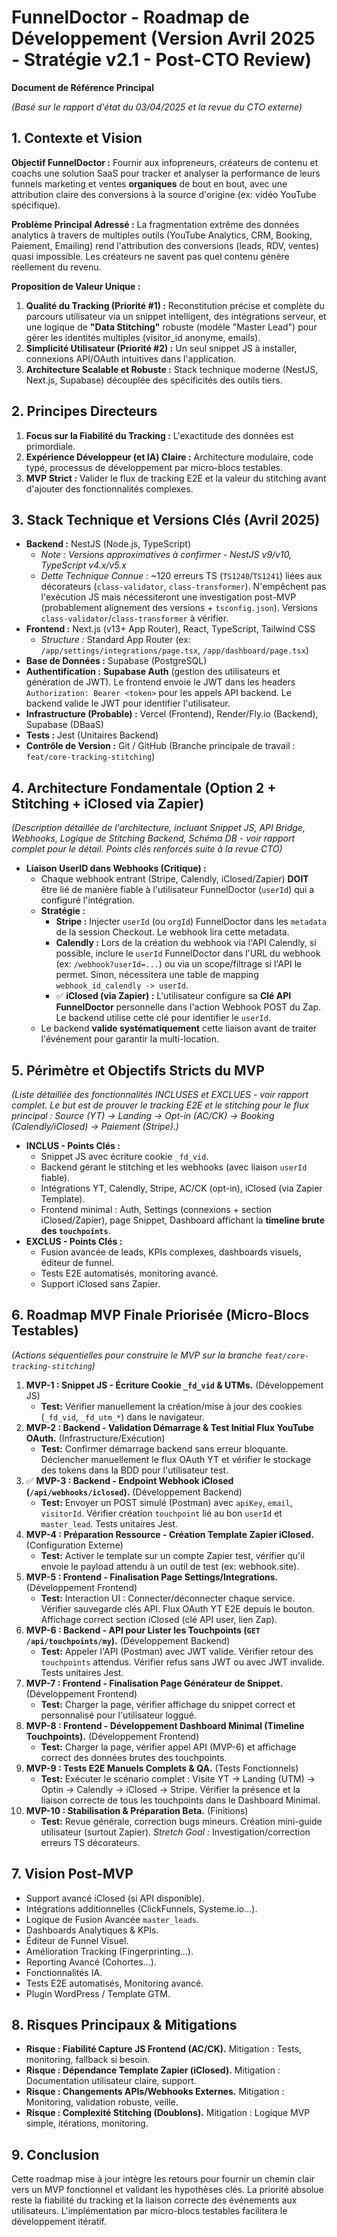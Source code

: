# FunnelDoctor - Roadmap de Développement (Version Avril 2025 - Stratégie v2.1 - Post-CTO Review)

**Document de Référence Principal**

*(Basé sur le rapport d'état du 03/04/2025 et la revue du CTO externe)*

## 1. Contexte et Vision

**Objectif FunnelDoctor :** Fournir aux infopreneurs, créateurs de contenu et coachs une solution SaaS pour tracker et analyser la performance de leurs funnels marketing et ventes **organiques** de bout en bout, avec une attribution claire des conversions à la source d'origine (ex: vidéo YouTube spécifique).

**Problème Principal Adressé :** La fragmentation extrême des données analytics à travers de multiples outils (YouTube Analytics, CRM, Booking, Paiement, Emailing) rend l'attribution des conversions (leads, RDV, ventes) quasi impossible. Les créateurs ne savent pas quel contenu génère réellement du revenu.

**Proposition de Valeur Unique :**
1.  **Qualité du Tracking (Priorité #1) :** Reconstitution précise et complète du parcours utilisateur via un snippet intelligent, des intégrations serveur, et une logique de **"Data Stitching"** robuste (modèle "Master Lead") pour gérer les identités multiples (visitor_id anonyme, emails).
2.  **Simplicité Utilisateur (Priorité #2) :** Un seul snippet JS à installer, connexions API/OAuth intuitives dans l'application.
3.  **Architecture Scalable et Robuste :** Stack technique moderne (NestJS, Next.js, Supabase) découplée des spécificités des outils tiers.

## 2. Principes Directeurs

1.  **Focus sur la Fiabilité du Tracking :** L'exactitude des données est primordiale.
2.  **Expérience Développeur (et IA) Claire :** Architecture modulaire, code typé, processus de développement par micro-blocs testables.
3.  **MVP Strict :** Valider le flux de tracking E2E et la valeur du stitching avant d'ajouter des fonctionnalités complexes.

## 3. Stack Technique et Versions Clés (Avril 2025)

*   **Backend :** NestJS (Node.js, TypeScript)
    *   *Note : Versions approximatives à confirmer - NestJS v9/v10, TypeScript v4.x/v5.x*
    *   *Dette Technique Connue :* ~120 erreurs TS (`TS1240`/`TS1241`) liées aux décorateurs (`class-validator`, `class-transformer`). N'empêchent pas l'exécution JS mais nécessiteront une investigation post-MVP (probablement alignement des versions + `tsconfig.json`). Versions `class-validator`/`class-transformer` à vérifier.
*   **Frontend :** Next.js (v13+ App Router), React, TypeScript, Tailwind CSS
    *   *Structure :* Standard App Router (ex: `/app/settings/integrations/page.tsx`, `/app/dashboard/page.tsx`)
*   **Base de Données :** Supabase (PostgreSQL)
*   **Authentification :** **Supabase Auth** (gestion des utilisateurs et génération de JWT). Le frontend envoie le JWT dans les headers `Authorization: Bearer <token>` pour les appels API backend. Le backend valide le JWT pour identifier l'utilisateur.
*   **Infrastructure (Probable) :** Vercel (Frontend), Render/Fly.io (Backend), Supabase (DBaaS)
*   **Tests :** Jest (Unitaires Backend)
*   **Contrôle de Version :** Git / GitHub (Branche principale de travail : `feat/core-tracking-stitching`)

## 4. Architecture Fondamentale (Option 2 + Stitching + iClosed via Zapier)

*(Description détaillée de l'architecture, incluant Snippet JS, API Bridge, Webhooks, Logique de Stitching Backend, Schéma DB - voir rapport complet pour le détail. Points clés renforcés suite à la revue CTO)*

*   **Liaison UserID dans Webhooks (Critique) :**
    *   Chaque webhook entrant (Stripe, Calendly, iClosed/Zapier) **DOIT** être lié de manière fiable à l'utilisateur FunnelDoctor (`userId`) qui a configuré l'intégration.
    *   **Stratégie :**
        *   **Stripe :** Injecter `userId` (ou `orgId`) FunnelDoctor dans les `metadata` de la session Checkout. Le webhook lira cette metadata.
        *   **Calendly :** Lors de la création du webhook via l'API Calendly, si possible, inclure le `userId` FunnelDoctor dans l'URL du webhook (ex: `/webhook?userId=...`) ou via un scope/filtrage si l'API le permet. Sinon, nécessitera une table de mapping `webhook_id_calendly -> userId`.
        *   ✅ **iClosed (via Zapier) :** L'utilisateur configure sa **Clé API FunnelDoctor** personnelle dans l'action Webhook POST du Zap. Le backend utilise cette clé pour identifier le `userId`.
    *   Le backend **valide systématiquement** cette liaison avant de traiter l'événement pour garantir la multi-location.

## 5. Périmètre et Objectifs Stricts du MVP

*(Liste détaillée des fonctionnalités INCLUSES et EXCLUES - voir rapport complet. Le but est de prouver le tracking E2E et le stitching pour le flux principal : Source (YT) -> Landing -> Opt-in (AC/CK) -> Booking (Calendly/iClosed) -> Paiement (Stripe).)*

*   **INCLUS - Points Clés :**
    *   Snippet JS avec écriture cookie `_fd_vid`.
    *   Backend gérant le stitching et les webhooks (avec liaison `userId` fiable).
    *   Intégrations YT, Calendly, Stripe, AC/CK (opt-in), iClosed (via Zapier Template).
    *   Frontend minimal : Auth, Settings (connexions + section iClosed/Zapier), page Snippet, Dashboard affichant la **timeline brute des `touchpoints`**.
*   **EXCLUS - Points Clés :**
    *   Fusion avancée de leads, KPIs complexes, dashboards visuels, éditeur de funnel.
    *   Tests E2E automatisés, monitoring avancé.
    *   Support iClosed sans Zapier.

## 6. Roadmap MVP Finale Priorisée (Micro-Blocs Testables)

*(Actions séquentielles pour construire le MVP sur la branche `feat/core-tracking-stitching`)*

1.  **MVP-1 : Snippet JS - Écriture Cookie `_fd_vid` & UTMs.** (Développement JS)
    *   **Test:** Vérifier manuellement la création/mise à jour des cookies (`_fd_vid`, `_fd_utm_*`) dans le navigateur.
2.  **MVP-2 : Backend - Validation Démarrage & Test Initial Flux YouTube OAuth.** (Infrastructure/Exécution)
    *   **Test:** Confirmer démarrage backend sans erreur bloquante. Déclencher manuellement le flux OAuth YT et vérifier le stockage des tokens dans la BDD pour l'utilisateur test.
3.  ✅ **MVP-3 : Backend - Endpoint Webhook iClosed (`/api/webhooks/iclosed`).** (Développement Backend)
    *   **Test:** Envoyer un POST simulé (Postman) avec `apiKey`, `email`, `visitorId`. Vérifier création `touchpoint` lié au bon `userId` et `master_lead`. Tests unitaires Jest.
4.  **MVP-4 : Préparation Ressource - Création Template Zapier iClosed.** (Configuration Externe)
    *   **Test:** Activer le template sur un compte Zapier test, vérifier qu'il envoie le payload attendu à un outil de test (ex: webhook.site).
5.  **MVP-5 : Frontend - Finalisation Page Settings/Integrations.** (Développement Frontend)
    *   **Test:** Interaction UI : Connecter/déconnecter chaque service. Vérifier sauvegarde clés API. Flux OAuth YT E2E depuis le bouton. Affichage correct section iClosed (clé API user, lien Zap).
6.  **MVP-6 : Backend - API pour Lister les Touchpoints (`GET /api/touchpoints/my`).** (Développement Backend)
    *   **Test:** Appeler l'API (Postman) avec JWT valide. Vérifier retour des `touchpoints` attendus. Vérifier refus sans JWT ou avec JWT invalide. Tests unitaires Jest.
7.  **MVP-7 : Frontend - Finalisation Page Générateur de Snippet.** (Développement Frontend)
    *   **Test:** Charger la page, vérifier affichage du snippet correct et personnalisé pour l'utilisateur loggué.
8.  **MVP-8 : Frontend - Développement Dashboard Minimal (Timeline Touchpoints).** (Développement Frontend)
    *   **Test:** Charger la page, vérifier appel API (MVP-6) et affichage correct des données brutes des touchpoints.
9.  **MVP-9 : Tests E2E Manuels Complets & QA.** (Tests Fonctionnels)
    *   **Test:** Exécuter le scénario complet : Visite YT -> Landing (UTM) -> Optin -> Calendly -> iClosed -> Stripe. Vérifier la présence et la liaison correcte de tous les touchpoints dans le Dashboard Minimal.
10. **MVP-10 : Stabilisation & Préparation Beta.** (Finitions)
    *   **Test:** Revue générale, correction bugs mineurs. Création mini-guide utilisateur (surtout Zapier). *Stretch Goal :* Investigation/correction erreurs TS décorateurs.

## 7. Vision Post-MVP

*   Support avancé iClosed (si API disponible).
*   Intégrations additionnelles (ClickFunnels, Systeme.io...).
*   Logique de Fusion Avancée `master_leads`.
*   Dashboards Analytiques & KPIs.
*   Éditeur de Funnel Visuel.
*   Amélioration Tracking (Fingerprinting...).
*   Reporting Avancé (Cohortes...).
*   Fonctionnalités IA.
*   Tests E2E automatisés, Monitoring avancé.
*   Plugin WordPress / Template GTM.

## 8. Risques Principaux & Mitigations

*   **Risque : Fiabilité Capture JS Frontend (AC/CK).** Mitigation : Tests, monitoring, fallback si besoin.
*   **Risque : Dépendance Template Zapier (iClosed).** Mitigation : Documentation utilisateur claire, support.
*   **Risque : Changements APIs/Webhooks Externes.** Mitigation : Monitoring, validation robuste, veille.
*   **Risque : Complexité Stitching (Doublons).** Mitigation : Logique MVP simple, itérations, monitoring.

## 9. Conclusion

Cette roadmap mise à jour intègre les retours pour fournir un chemin clair vers un MVP fonctionnel et validant les hypothèses clés. La priorité absolue reste la fiabilité du tracking et la liaison correcte des événements aux utilisateurs. L'implémentation par micro-blocs testables facilitera le développement itératif.